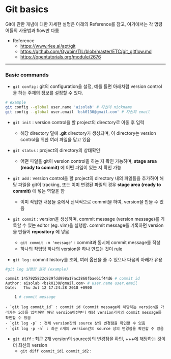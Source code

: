 # Git basics
Git에 관한 개념에 대한 자세한 설명은 아래의 Reference를 참고, 여기에서는 각 명령어들의 사용법과 flow만 다룸

- Reference
	- https://www.rlee.ai/apt/git
	- https://github.com/Gyubin/TIL/blob/master/ETC/git_gitflow.md
	- https://opentutorials.org/module/2676
- - -

### Basic commands
- `git config` : git의 configuration을 설정, 예를 들면 아래처럼 version control을 하는 주체의 정보를 설정할 수 있다.

```bash
# example
git config --global user.name 'aisolab' # 자신의 nickname
git config --global user.email 'bsk0130@gmail.com' # 자신의 email
```

- `git init` : version control을 할 project의 directory로 이동 후 입력
	- 해당 directory 밑에 **.git** directory가 생성되며, 이 directory는 version control을 위한 여러 파일을 담고 있음

- `git status` : project의 directory의 상태확인
	- 어떤 파일을 git이 version control을 하는 지 확인 가능하며, **stage area (ready to commit)** 에 어떤 파일이 있는 지 확인 가능

- `git add` : version control을 할 project의 directory 내의 파일들을 추가하여 해당 파일을 git이 tracking, 또는 이미 변경된 파일의 경우 **stage area (ready to commit)** 에 넣는 역할을 함
	- 이미 작업한 내용들 중에서 선택적으로 commit을 하여, version을 만들 수 있음

- `git commit` : version을 생성하며, commit message (version message)를 기록할 수 있는 editor (eg. vim)을 실행함. commit message를 기록하면 version을 만들어 **repository** 에 넣음
	- `git commit -m 'message'` : commit과 동시에 commit message를 작성
	- 하나의 작업당 하나의 version을 하나 만드는 것이 rule

- `git log` : commit history를 조회, 여러 옵션을 줄 수 있으나 다음의 아래가 유용

```bash
#git log 실행한 결과 (example)

commit 1457925822c829fdd998a17ac3860fbae61f44d6 # commit id
Author: aisolab <bsk0130@gmail.com> # user.name user.email
Date:   Thu Jul 12 17:24:38 2018 +0900

    1 # commit message
```  

	- `git log commit_id` : commit id (commit message에 해당하는 version을 가리키는 id)를 입력하면 해당 version이전부터 해당 version가지의 commit message를 확인할 수 있음
	- `git log -p` : 전체 version간의 source 상의 변경점을 확인할 수 있음
	- `git log -p -n` : 최근 n개의 version간의 source 상의 변경점을 확인할 수 있음

- `git diff` : 최근 2개 version의 source상의 변경점을 확인, +++에 해당하는 것이 더 최신의 version
	- `git diff commit_id1 commit_id2` :